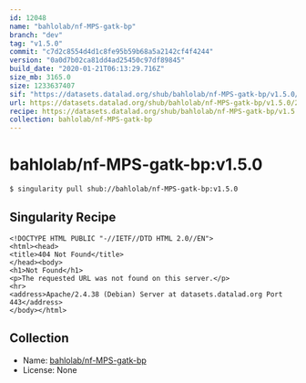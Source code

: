 ```yaml
---
id: 12048
name: "bahlolab/nf-MPS-gatk-bp"
branch: "dev"
tag: "v1.5.0"
commit: "c7d2c8554d4d1c8fe95b59b68a5a2142cf4f4244"
version: "0a0d7b02ca81dd4ad25450c97df89845"
build_date: "2020-01-21T06:13:29.716Z"
size_mb: 3165.0
size: 1233637407
sif: "https://datasets.datalad.org/shub/bahlolab/nf-MPS-gatk-bp/v1.5.0/2020-01-21-c7d2c855-0a0d7b02/0a0d7b02ca81dd4ad25450c97df89845.sif"
url: https://datasets.datalad.org/shub/bahlolab/nf-MPS-gatk-bp/v1.5.0/2020-01-21-c7d2c855-0a0d7b02/
recipe: https://datasets.datalad.org/shub/bahlolab/nf-MPS-gatk-bp/v1.5.0/2020-01-21-c7d2c855-0a0d7b02/Singularity
collection: bahlolab/nf-MPS-gatk-bp
---
```


# bahlolab/nf-MPS-gatk-bp:v1.5.0

```bash
$ singularity pull shub://bahlolab/nf-MPS-gatk-bp:v1.5.0
```

## Singularity Recipe

```singularity
<!DOCTYPE HTML PUBLIC "-//IETF//DTD HTML 2.0//EN">
<html><head>
<title>404 Not Found</title>
</head><body>
<h1>Not Found</h1>
<p>The requested URL was not found on this server.</p>
<hr>
<address>Apache/2.4.38 (Debian) Server at datasets.datalad.org Port 443</address>
</body></html>
```

## Collection

 - Name: [bahlolab/nf-MPS-gatk-bp](https://github.com/bahlolab/nf-MPS-gatk-bp)
 - License: None

